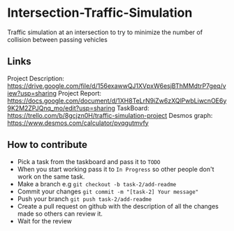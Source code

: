 # Intersection-Traffic-Simulation
Traffic simulation at an intersection to try to minimize the number of collision between passing vehicles

## Links
Project Description: https://drive.google.com/file/d/156exawwQJ1XVpxW6esjBThMMdtrP7geq/view?usp=sharing
Project Report: https://docs.google.com/document/d/1XH8TeLrN9iZw6zXQlPwbLiwcnOE6y9K2M2ZPJQnq_mo/edit?usp=sharing
TaskBoard: https://trello.com/b/8gcjzn0H/traffic-simulation-project
Desmos graph: https://www.desmos.com/calculator/pvqgutmvfy

## How to contribute
- Pick a task from the taskboard and pass it to `TODO`
- When you start working pass it to `In Progress` so other people don't work on the same task.
- Make a branch e.g `git checkout -b task-2/add-readme`
- Commit your changes `git commit -m "[task-2] Your message"`
- Push your branch `git push task-2/add-readme`
- Create a pull request on github with the description of all the changes made so others can review it.
- Wait for the review